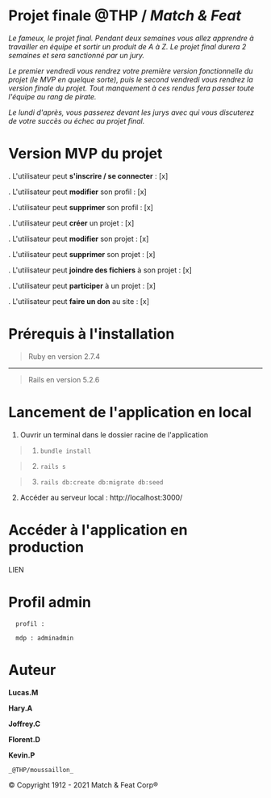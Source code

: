 # Projet finale @THP / _**Match & Feat**_

_Le fameux, le projet final. Pendant deux semaines vous allez apprendre à travailler en équipe et sortir un produit de A à Z. Le projet final durera 2 semaines et sera sanctionné par un jury._

_Le premier vendredi vous rendrez votre première version fonctionnelle du projet (le MVP en quelque sorte), puis le second vendredi vous rendrez la version finale du projet. Tout manquement à ces rendus fera passer toute l'équipe au rang de pirate._

_Le lundi d'après, vous passerez devant les jurys avec qui vous discuterez de votre succès ou échec au projet final._

# Version MVP du projet

. L'utilisateur peut __s'inscrire / se connecter__ : [x]

. L'utilisateur peut __modifier__ son profil : [x]

. L'utilisateur peut __supprimer__ son profil : [x]

. L'utilisateur peut __créer__ un projet : [x]

. L'utilisateur peut __modifier__ son projet : [x]

. L'utilisateur peut __supprimer__ son projet : [x]

. L'utilisateur peut __joindre des fichiers__ à son projet : [x]

. L'utilisateur peut __participer__ à un projet : [x]

. L'utilisateur peut __faire un don__ au site : [x]

# Prérequis à l'installation

> Ruby en version 2.7.4
***
> Rails en version 5.2.6

# Lancement de l'application en local
  1. Ouvrir un terminal dans le dossier racine de l'application
  > 1. ```bundle install```

  > 2. ```rails s```

  > 3. ```rails db:create db:migrate db:seed```

  2. Accéder au serveur local : http://localhost:3000/

# Accéder à l'application en production
  LIEN

# Profil admin
      profil : 
      
      mdp : adminadmin


# Auteur
**Lucas.M**

**Hary.A**

**Joffrey.C**

**Florent.D**

**Kevin.P**

    _@THP/moussaillon_

© Copyright 1912 - 2021 Match & Feat Corp®

